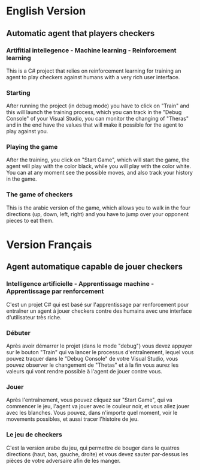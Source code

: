 ﻿# English Version
## Automatic agent that players checkers
### Artifitial intellegence - Machine learning - Reinforcement learning

This is a C# project that relies on reinforcement learning for training an agent to play checkers against humans with a very rich user interface.

### Starting

After running the project (in debug mode) you have to click on "Train" and this will launch the training process, which you can track in the "Debug Console" of your Visual Studio, you can monitor the changing of "Theras" and in the end have the values that will make it possible for the agent to play against you.

### Playing the game

After the training, you click on "Start Game", which will start the game, the agent will play with the color black, while you will play with the color white. You can at any moment see the possible moves, and also track your history in the game.

### The game of checkers

This is the arabic version of the game, which allows you to walk in the four directions (up, down, left, right) and you have to jump over your opponent pieces to eat them.

# Version Français
## Agent automatique capable de jouer checkers
### Intelligence artificielle - Apprentissage machine - Apprentissage par renforcement

C'est un projet C# qui est basé sur l'apprentissage par renforcement pour entraîner un agent à jouer checkers contre des humains avec une interface d'utilisateur très riche.

### Débuter

Après avoir démarrer le projet (dans le mode "debug") vous devez appuyer sur le bouton "Train" qui va lancer le processus d'entraînement, lequel vous pouvez traquer dans le "Debug Console" de votre Visual Studio, vous pouvez observer le changement de "Thetas" et à la fin vous aurez les valeurs qui vont rendre possible à l'agent de jouer contre vous.

### Jouer

Après l'entraînement, vous pouvez cliquez sur "Start Game", qui va commencer le jeu, l'agent va jouer avec le couleur noir, et vous allez jouer avec les blanches. Vous pouvez, dans n'importe quel moment, voir le movements possibles, et aussi tracer l'histoire de jeu.

### Le jeu de checkers

C'est la version arabe du jeu, qui permettre de bouger dans le quatres directions (haut, bas, gauche, droite) et vous devez sauter par-dessus les pièces de votre adversaire afin de les manger.